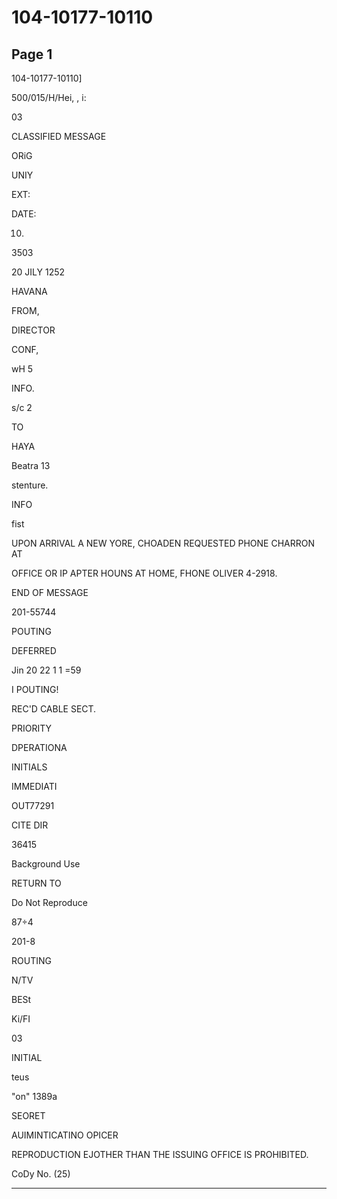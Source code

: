 # 104-10177-10110

## Page 1

104-10177-10110]

500/015/H/Hei, , i:

03

CLASSIFIED MESSAGE

ORiG

UNIY

EXT:

DATE:

10.

3503

20 JILY 1252

HAVANA

FROM,

DIRECTOR

CONF,

wH 5

INFO.

s/c 2

TO

HAYA

Beatra 13

stenture.

INFO

fist

UPON ARRIVAL A NEW YORE, CHOADEN REQUESTED PHONE CHARRON AT

OFFICE OR IP APTER HOUNS AT HOME, FHONE OLIVER 4-2918.

END OF MESSAGE

201-55744

POUTING

DEFERRED

Jin 20 22 1 1 =59

I POUTING!

REC'D CABLE SECT.

PRIORITY

DPERATIONA

INITIALS

IMMEDIATI

OUT77291

CITE DIR

36415

Background Use

RETURN TO

Do Not Reproduce

87÷4

201-8

ROUTING

N/TV

BESt

Ki/FI

03

INITIAL

teus

"on" 1389a

SEORET

AUIMINTICATINO OPICER

REPRODUCTION EJOTHER THAN THE ISSUING OFFICE IS PROHIBITED.

CoDy No. (25)

---

